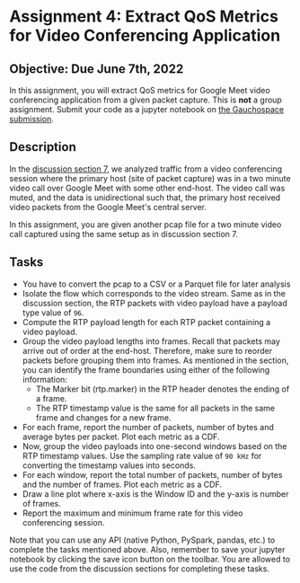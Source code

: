 # Assignment 4: Extract QoS Metrics for Video Conferencing Application

## Objective: Due June 7th, 2022
In this assignment, you will extract QoS metrics for Google Meet video conferencing application from a given packet capture. This is **not** a group assignment. Submit your code as a jupyter notebook on [the Gauchospace submission][3].

## Description
In the [discussion section 7][1], we analyzed traffic from a video conferencing session where the primary host (site of packet capture) was in a two minute video call over Google Meet with some other end-host. The video call was muted, and the data is unidirectional such that, the primary host received video packets from the Google Meet's central server.

In this assignment, you are given another pcap file for a two minute video call captured using the same setup as in discussion section 7.

## Tasks
*  You have to convert the pcap to a CSV or a Parquet file for later analysis
* Isolate the flow which corresponds to the video stream. Same as in the discussion section, the RTP packets with video payload have a payload type value of `96`.
* Compute the RTP payload length for each RTP packet containing a video payload.
* Group the video payload lengths into frames. Recall that packets may arrive out of order at the end-host. Therefore, make sure to reorder packets before grouping them into frames. As mentioned in the section, you can identify the frame boundaries using either of the following information:
    * The Marker bit (rtp.marker) in the RTP header denotes the ending of a frame.
    * The RTP timestamp value is the same for all packets in the same frame and changes for a new frame.
* For each frame, report the number of packets, number of bytes and average bytes per packet. Plot each metric as a CDF.
* Now, group the video payloads into one-second windows based on the RTP timestamp values. Use the sampling rate value of `90 kHz` for converting the timestamp values into seconds.
* For each window, report the total number of packets, number of bytes and the number of frames. Plot each metric as a CDF.
* Draw a line plot where x-axis is the Window ID and the y-axis is number of frames.
* Report the maximum and minimum frame rate for this video conferencing session.


Note that you can use any API (native Python, PySpark, pandas, etc.) to complete the tasks mentioned above. Also, remember to save your jupyter notebook by clicking the save icon button on the toolbar. You are allowed to use the code from the discussion sections for completing these tasks.

[1]: https://github.com/SNL-UCSB/cs176c-discussion-section/tree/master/vca_analysis
[2]: https://en.wikipedia.org/wiki/Real-time_Transport_Protocol#Packet_header
[3]: https://gauchospace.ucsb.edu/courses/mod/assign/view.php?id=2094022

